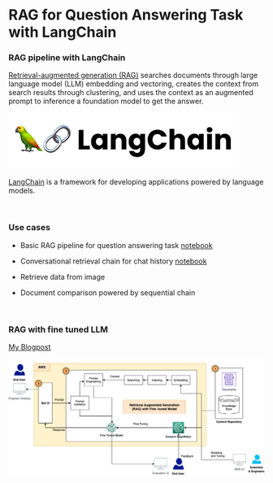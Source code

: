 # RAG for Question Answering Task with LangChain

### RAG pipeline with LangChain 

[Retrieval-augmented generation (RAG)](https://huggingface.co/docs/transformers/model_doc/rag) searches documents through large language model (LLM) embedding and vectoring, creates the context from search results through clustering, and uses the context as an augmented prompt to inference a foundation model to get the answer. 

![img](https://github.com/yfgit2012/RAG-for-Question-Answering-with-LangChain/blob/main/assets/langchain.png)    

[LangChain](https://python.langchain.com/docs/get_started/introduction) is a framework for developing applications powered by language models. 

<br>

### Use cases  

* Basic RAG pipeline for question answering task [notebook](https://github.com/yfgit2012/RAG-for-Question-Answering-with-LangChain/blob/main/notebook/RAG_LLM_Langchain_notebook.ipynb) 

* Conversational retrieval chain for chat history [notebook](https://github.com/yfgit2012/RAG-for-Question-Answering-with-LangChain/blob/main/notebook/RAG_LLM_LangChain_chathistory_notebook.ipynb)

* Retrieve data from image 

* Document comparison powered by sequential chain 

<br>

### RAG with fine tuned LLM  

[My Blogpost](https://aws.amazon.com/blogs/machine-learning/a-generative-ai-powered-solution-on-amazon-sagemaker-to-help-amazon-eu-design-and-construction/)

![img](https://github.com/yfgit2012/RAG-for-Question-Answering-with-LangChain/blob/main/assets/RAG_ftllm_architecture.png)
       





